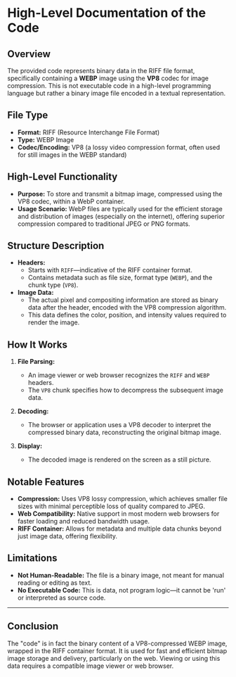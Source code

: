 # High-Level Documentation of the Code

## Overview

The provided code represents binary data in the RIFF file format, specifically containing a **WEBP** image using the **VP8** codec for image compression. This is not executable code in a high-level programming language but rather a binary image file encoded in a textual representation.

## File Type

- **Format:** RIFF (Resource Interchange File Format)
- **Type:** WEBP Image
- **Codec/Encoding:** VP8 (a lossy video compression format, often used for still images in the WEBP standard)

## High-Level Functionality

- **Purpose:** To store and transmit a bitmap image, compressed using the VP8 codec, within a WebP container. 
- **Usage Scenario:** WebP files are typically used for the efficient storage and distribution of images (especially on the internet), offering superior compression compared to traditional JPEG or PNG formats.

## Structure Description

- **Headers:** 
  - Starts with `RIFF`—indicative of the RIFF container format.
  - Contains metadata such as file size, format type (`WEBP`), and the chunk type (`VP8`).
- **Image Data:**
  - The actual pixel and compositing information are stored as binary data after the header, encoded with the VP8 compression algorithm.
  - This data defines the color, position, and intensity values required to render the image.

## How It Works

1. **File Parsing:**
   - An image viewer or web browser recognizes the `RIFF` and `WEBP` headers.
   - The `VP8` chunk specifies how to decompress the subsequent image data.

2. **Decoding:**
   - The browser or application uses a VP8 decoder to interpret the compressed binary data, reconstructing the original bitmap image.

3. **Display:**
   - The decoded image is rendered on the screen as a still picture.

## Notable Features

- **Compression:** Uses VP8 lossy compression, which achieves smaller file sizes with minimal perceptible loss of quality compared to JPEG.
- **Web Compatibility:** Native support in most modern web browsers for faster loading and reduced bandwidth usage.
- **RIFF Container:** Allows for metadata and multiple data chunks beyond just image data, offering flexibility.

## Limitations

- **Not Human-Readable:** The file is a binary image, not meant for manual reading or editing as text.
- **No Executable Code:** This is data, not program logic—it cannot be 'run' or interpreted as source code.

---

## Conclusion

The "code" is in fact the binary content of a VP8-compressed WEBP image, wrapped in the RIFF container format. It is used for fast and efficient bitmap image storage and delivery, particularly on the web. Viewing or using this data requires a compatible image viewer or web browser.